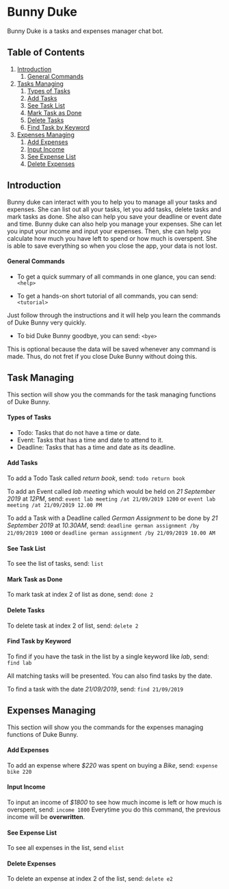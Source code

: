 # Bunny Duke
Bunny Duke is a tasks and expenses manager chat bot.

## Table of Contents

1. [Introduction](#introduction)
	1. [General Commands](#general-commands)
1. [Tasks Managing](#tasks-managing)
	1. [Types of Tasks](#types-of-tasks) 
	1. [Add Tasks](#add-tasks) 
	1. [See Task List](#see-task-list)
	1. [Mark Task as Done](#mark-tasks-as-done)
	1. [Delete Tasks](#delete-tasks)
	1. [Find Task by Keyword](#find-task-by-keyword)
1. [Expenses Managing](#expenses-managing)
	1. [Add Expenses](#add-expenses)
	1. [Input Income](#input-income)
	1. [See Expense List](#see-expense-list)
	1. [Delete Expenses](#delete-expenses)
	
## Introduction

Bunny duke can interact with you to help you to manage all your tasks and expenses. 
She can list out all your tasks, let you add tasks, delete tasks and mark tasks as done.
She also can help you save your deadline or event date and time.
Bunny duke can also help you manage your expenses.
She can let you input your income and input your expenses.
Then, she can help you calculate how much you have left to spend or how much is overspent.
She is able to save everything so when you close the app, your data is not lost.

#### General Commands
- To get a quick summary of all commands in one glance, you can send:
	`<help>`


- To get a hands-on short tutorial of all commands, you can send:
	`<tutorial>`

Just follow through the instructions and it will help you learn the commands of Duke Bunny very quickly.


- To bid Duke Bunny goodbye, you can send:
	`<bye>`

This is optional because the data will be saved whenever any command is made. 
Thus, do not fret if you close Duke Bunny without doing this.

## Task Managing
This section will show you the commands for the task managing functions of Duke Bunny.

#### Types of Tasks
- Todo:
Tasks that do not have a time or date. 
- Event:
Tasks that has a time and date to attend to it.
- Deadline:
Tasks that has a time and date as its deadline.

#### Add Tasks
 To add a Todo Task called *return book*, send:
	```
	todo return book
	```
	
	
To add an Event called *lab meeting* which would be held on *21 September 2019* at *12PM*, send:
	```
	event lab meeting /at 21/09/2019 1200
	```
	or
	```
	event lab meeting /at 21/09/2019 12.00 PM
	```


To add a Task with a Deadline called *German Assignment* to be done by *21 September 2019* at *10.30AM*, send:
	```
	deadline german assignment /by 21/09/2019 1000
	```
	or
	```
	deadline german assignment /by 21/09/2019 10.00 AM
	```

#### See Task List
To see the list of tasks, send:
	```
	list
	```


#### Mark Task as Done
To mark task at index 2 of list as done, send:
	```
	done 2
	```


#### Delete Tasks
To delete task at index 2 of list, send:
	```
	delete 2
	```


#### Find Task by Keyword
To find if you have the task in the list by a single keyword like *lab*, send:
	```
	find lab
	```

All matching tasks will be presented.
You can also find tasks by the date. 

To find a task with the date *21/09/2019*, send:
	```
	find 21/09/2019
	```


## Expenses Managing
This section will show you the commands for the expenses managing functions of Duke Bunny.

#### Add Expenses
To add an expense where *$220* was spent on buying a *Bike*, send:
	```
	expense bike 220
	```


#### Input Income
To input an income of *$1800* to see how much income is left or how much is overspent, send:
	```
	income 1800
	```
Everytime you do this command, the previous income will be **overwritten**.


#### See Expense List
To see all expenses in the list, send
	```
	elist
	```


#### Delete Expenses
To delete an expense at index 2 of the list, send:
	```
	delete e2
	```
